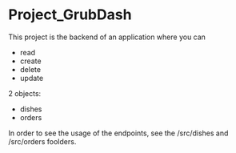 # Project_GrubDash
This project is the backend of an application where you can 
* read
* create
* delete
* update

2 objects:
* dishes
* orders

In order to see the usage of the endpoints, see the /src/dishes and /src/orders foolders.

